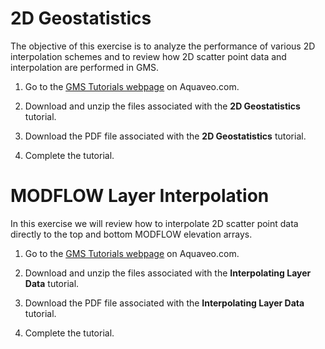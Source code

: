 # 2D Geostatistics

The objective of this exercise is to analyze the performance of various 2D interpolation schemes and to review how 2D scatter point data and interpolation are performed in GMS.

1) Go to the [<u>GMS Tutorials webpage</u>](https://aquaveo.com/software/gms/learning-tutorials) on Aquaveo.com.

2) Download and unzip the files associated with the **2D Geostatistics** tutorial.

3) Download the PDF file associated with the **2D Geostatistics** tutorial.

4) Complete the tutorial.

# MODFLOW Layer Interpolation

In this exercise we will review how to interpolate 2D scatter point data directly to the top and bottom MODFLOW elevation arrays.

1) Go to the [<u>GMS Tutorials webpage</u>](https://aquaveo.com/software/gms/learning-tutorials) on Aquaveo.com.

2) Download and unzip the files associated with the **Interpolating Layer Data** tutorial.

3) Download the PDF file associated with the **Interpolating Layer Data** tutorial.

4) Complete the tutorial.
 

 

 

 